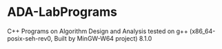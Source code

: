 # ADA-LabPrograms
C++ Programs on Algorithm Design and Analysis tested on g++ (x86_64-posix-seh-rev0, Built by MinGW-W64 project) 8.1.0
